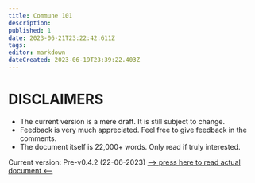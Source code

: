 ```yaml
---
title: Commune 101
description: 
published: 1
date: 2023-06-21T23:22:42.611Z
tags: 
editor: markdown
dateCreated: 2023-06-19T23:39:22.403Z
---
```


# DISCLAIMERS
- The current version is a mere draft. It is still subject to change.
- Feedback is very much appreciated. Feel free to give feedback in the comments.
- The document itself is 22,000+ words. Only read if truly interested.

Current version: Pre-v0.4.2 (22-06-2023)
[--> press here to read actual document <--](https://cahcaw.nl/en/Protocols_of_the_Crows)